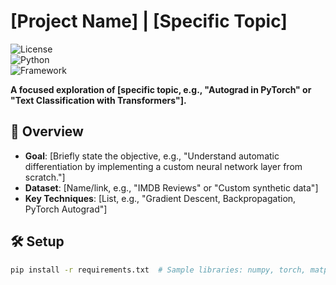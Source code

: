 # [Project Name] | [Specific Topic]  

![License](https://img.shields.io/badge/License-MIT-blue.svg)  
![Python](https://img.shields.io/badge/Python-3.8%2B-brightgreen)  
![Framework](https://img.shields.io/badge/Framework-PyTorch%20%7C%20TensorFlow-orange)  

**A focused exploration of [specific topic, e.g., "Autograd in PyTorch" or "Text Classification with Transformers"].**  

## 📌 Overview  
- **Goal**: [Briefly state the objective, e.g., "Understand automatic differentiation by implementing a custom neural network layer from scratch."]  
- **Dataset**: [Name/link, e.g., "IMDB Reviews" or "Custom synthetic data"]  
- **Key Techniques**: [List, e.g., "Gradient Descent, Backpropagation, PyTorch Autograd"]  

## 🛠️ Setup  
```bash
pip install -r requirements.txt  # Sample libraries: numpy, torch, matplotlib